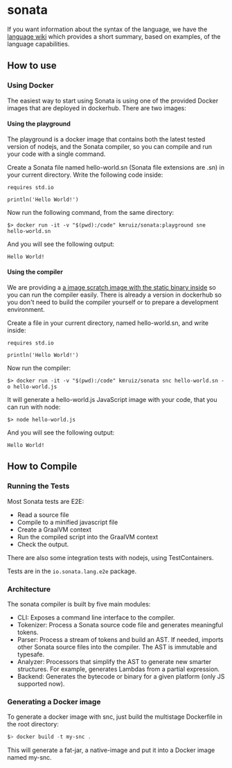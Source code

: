 sonata
======

If you want information about the syntax of the language, we have the [language wiki](https://github.com/kmruiz/sonata/wiki/01.-Introduction) which provides
a short summary, based on examples, of the language capabilities.

How to use
-----------

### Using Docker

The easiest way to start using Sonata is using one of the provided Docker images that are deployed in dockerhub. There are
two images:

#### Using the playground

The playground is a docker image that contains both the latest tested version of nodejs, and the Sonata compiler, so you can compile and run your code
with a single command. 

Create a Sonata file named hello-world.sn (Sonata file extensions are .sn) in your current directory. Write the following code inside:

```
requires std.io

println('Hello World!')
```

Now run the following command, from the same directory:

```
$> docker run -it -v "$(pwd):/code" kmruiz/sonata:playground sne hello-world.sn
```

And you will see the following output:

`Hello World!`

#### Using the compiler

We are providing a [a image scratch image with the static binary inside](Dockerfile) so you can run the compiler easily.
There is already a version in dockerhub so you don't need to build the compiler yourself or to prepare a development environment.

Create a file in your current directory, named hello-world.sn, and write inside:

```
requires std.io

println('Hello World!')
```

Now run the compiler:

```
$> docker run -it -v "$(pwd):/code" kmruiz/sonata snc hello-world.sn -o hello-world.js
``` 

It will generate a hello-world.js JavaScript image with your code, that you can run with node:

```
$> node hello-world.js
```

And you will see the following output:

`Hello World!`

How to Compile
---------------

### Running the Tests

Most Sonata tests are E2E:
 
* Read a source file
* Compile to a minified javascript file
* Create a GraalVM context
* Run the compiled script into the GraalVM context
* Check the output.

There are also some integration tests with nodejs, using TestContainers.

Tests are in the `io.sonata.lang.e2e` package.

### Architecture

The sonata compiler is built by five main modules:

* CLI: Exposes a command line interface to the compiler.
* Tokenizer: Process a Sonata source code file and generates meaningful tokens.
* Parser: Process a stream of tokens and build an AST. If needed, imports other Sonata source files into the compiler. The AST is immutable and typesafe.
* Analyzer: Processors that simplify the AST to generate new smarter structures. For example, generates Lambdas from a partial expression.
* Backend: Generates the bytecode or binary for a given platform (only JS supported now).

### Generating a Docker image

To generate a docker image with snc, just build the multistage Dockerfile in the root directory:

```ps1
$> docker build -t my-snc .
```

This will generate a fat-jar, a native-image and put it into a Docker image named my-snc.